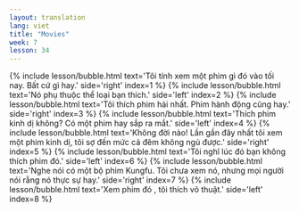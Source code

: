 ```yaml
---
layout: translation
lang: viet
title: "Movies"
week: 7
lesson: 34
---
```


{% include lesson/bubble.html text='Tôi tính xem một phim gì đó vào tối nay. Bất cứ gì hay.' side='right' index=1 %}
{% include lesson/bubble.html text='Nó phụ thuộc thể loại bạn thích.' side='left' index=2 %}
{% include lesson/bubble.html text='Tôi thích phim hài nhất. Phim hành động cũng hay.' side='right' index=3 %}
{% include lesson/bubble.html text='Thích phim kinh dị không? Có một phim hay sắp ra mắt.' side='left' index=4 %}
{% include lesson/bubble.html text='Không đời nào! Lần gần đây nhất tôi xem một phim kinh dị, tôi sợ đến mức cả đêm không ngủ được.' side='right' index=5 %}
{% include lesson/bubble.html text='Tôi nghĩ lúc đó bạn không thích phim đó.' side='left' index=6 %}
{% include lesson/bubble.html text='Nghe nói có một bộ phim Kungfu. Tôi chưa xem nó, nhưng mọi người nói rằng nó thực sự hay.' side='right' index=7 %}
{% include lesson/bubble.html text='Xem phim đó , tôi thích võ thuật.' side='left' index=8 %}
